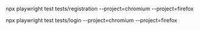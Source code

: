 npx playwright test tests/registration --project=chromium --project=firefox

npx playwright test tests/login --project=chromium --project=firefox
